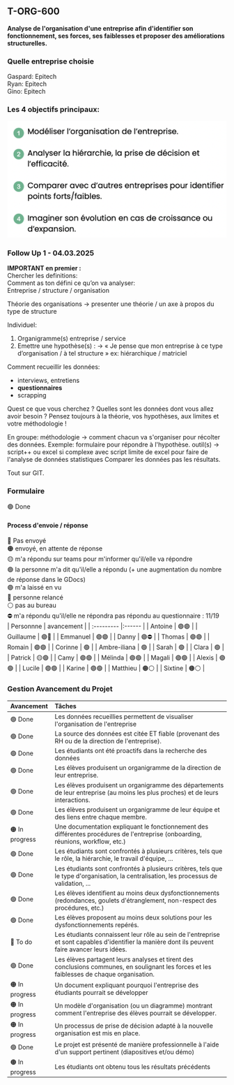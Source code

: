 ## T-ORG-600
**Analyse de l'organisation d'une entreprise afin d'identifier son fonctionnement, ses forces, ses faiblesses et proposer des améliorations structurelles.**  
  
### Quelle entreprise choisie
Gaspard: Epitech  
Ryan: Epitech  
Gino: Epitech  
  

### Les 4 objectifs principaux:
![objectifs](capture1.png)
  
  
### Follow Up 1 - 04.03.2025

**IMPORTANT en premier :**  
Chercher les definitions:  
Comment as ton défini ce qu’on va analyser:  
Entreprise / structure / organisation  

Théorie des organisations
-> presenter une théorie / un axe à propos du type de structure


Individuel:
1. Organigramme(s) entreprise / service
2. Emettre une hypothèse(s) :
-> « Je pense que mon entreprise à ce type d’organisation / à tel structure » ex: hiérarchique / matriciel 


Comment recueillir les données:
- interviews, entretiens
- **questionnaires**
- scrapping

Quest ce que vous cherchez ? Quelles sont les données dont vous allez avoir besoin ?
Pensez toujours à la théorie, vos hypothèses, aux limites et votre méthodologie !


En groupe:
méthodologie -> comment chacun va s'organiser pour récolter des données. Exemple: formulaire pour répondre à l'hypothèse.
outil(s) -> script++ ou excel si complexe avec script
limite de excel pour faire de l'analyse de données statistiques
Comparer les données pas les résultats.

Tout sur GIT.




### Formulaire
🟢 Done
#### Process d'envoie / réponse
🔴 Pas envoyé  
🟠 envoyé, en attente de réponse  
🟡 m'a répondu sur teams pour m'informer qu'il/elle va répondre  
🟢 la personne m'a dit qu'il/elle a répondu (+ une augmentation du nombre de réponse dans le GDocs)  
🟣 m'a laissé en vu  
🔵 personne relancé  
⚪️ pas au bureau  
⛔️ m'a répondu qu'il/elle ne répondra pas
répondu au questionnaire : 11/19  
| Personnne | avancement | 
| :--------- |:------ |
| Antoine | 🟣🟣 |
| Guillaume | 🟣🔵 |
| Emmanuel | 🟣🟣 |
| Danny | 🟣⛔️ |
| Thomas | 🟣🟣 |
| Romain | 🟣🟣 |
| Corinne | 🟢 |
| Ambre-iliana | 🟢 |
| Sarah | 🟢 |
| Clara | 🟢 |
| Patrick | 🟡🟢 |
| Camy | 🟣🟢 |
| Mélinda | 🟣🟢 |
| Magali | 🟣🟢 |
| Alexis | 🟣🟢 |
| Lucile | 🟣🟢 |
| Karine | 🟣🟢 |
| Matthieu | 🟠⚪️ |
| Sixtine | 🟠⚪️ |

### Gestion Avancement du Projet
| Avancement | Tâches |
| :--------- |:------ |
| 🟢 Done | Les données recueillies permettent de visualiser l'organisation de l'entreprise |
| 🟢 Done | La source des données est citée ET fiable (provenant des RH ou de la direction de l'entreprise). |
| 🟢 Done | Les étudiants ont été proactifs dans la recherche des données |
| 🟢 Done | Les élèves produisent un organigramme de la direction de leur entreprise. |
| 🟢 Done | Les élèves produisent un organigramme des départements de leur entreprise (au moins les plus proches) et de leurs interactions. |
| 🟢 Done | Les élèves produisent un organigramme de leur équipe et des liens entre chaque membre. |
| 🟠 In progress | Une documentation expliquant le fonctionnement des différentes procédures de l'entreprise (onboarding, réunions, workflow, etc.) |
| 🟢 Done | Les étudiants sont confrontés à plusieurs critères, tels que le rôle, la hiérarchie, le travail d'équipe, ... |
| 🟢 Done | Les étudiants sont confrontés à plusieurs critères, tels que le type d'organisation, la centralisation, les processus de validation, ... |
| 🟢 Done | Les élèves identifient au moins deux dysfonctionnements (redondances, goulets d'étranglement, non-respect des procédures, etc.) |
| 🟢 Done| Les élèves proposent au moins deux solutions pour les dysfonctionnements repérés. |
| 🔴 To do | Les étudiants connaissent leur rôle au sein de l'entreprise et sont capables d'identifier la manière dont ils peuvent faire avancer leurs idées. |
| 🟢 Done | Les élèves partagent leurs analyses et tirent des conclusions communes, en soulignant les forces et les faiblesses de chaque organisation. |
| 🟠 In progress | Un document expliquant pourquoi l'entreprise des étudiants pourrait se développer |
| 🟠 In progress | Un modèle d'organisation (ou un diagramme) montrant comment l'entreprise des élèves pourrait se développer. |
| 🟠 In progress | Un processus de prise de décision adapté à la nouvelle organisation est mis en place. |
| 🟢 Done | Le projet est présenté de manière professionnelle à l'aide d'un support pertinent (diapositives et/ou démo) |
| 🟠 In progress | Les étudiants ont obtenu tous les résultats précédents |